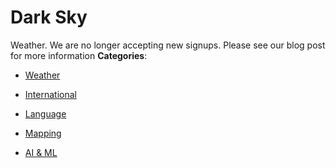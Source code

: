 # Dark Sky


Weather. We are no longer accepting new signups.  Please see our blog post for more information
**Categories**:

- [Weather](https://github/awesome-apis/awesome-apis#weather)

- [International](https://github/awesome-apis/awesome-apis#international)

- [Language](https://github/awesome-apis/awesome-apis#language)

- [Mapping](https://github/awesome-apis/awesome-apis#mapping)

- [AI & ML](https://github/awesome-apis/awesome-apis#ai-and-ml)



